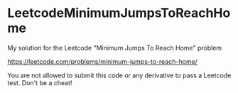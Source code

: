 # LeetcodeMinimumJumpsToReachHome
My solution for the Leetcode "Minimum Jumps To Reach Home" problem

https://leetcode.com/problems/minimum-jumps-to-reach-home/

You are not allowed to submit this code or any derivative to pass a Leetcode test. Don't be a cheat!
